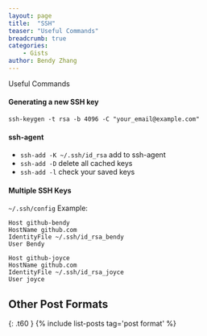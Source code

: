 ```yaml
---
layout: page
title:  "SSH"
teaser: "Useful Commands"
breadcrumb: true
categories:
    - Gists
author: Bendy Zhang
---
```


Useful Commands

#### Generating a new SSH key

`ssh-keygen -t rsa -b 4096 -C "your_email@example.com"`

#### ssh-agent

- `ssh-add -K ~/.ssh/id_rsa`  add to ssh-agent
- `ssh-add -D`  delete all cached keys    
- `ssh-add -l`  check your saved keys

#### Multiple SSH Keys
`~/.ssh/config` Example:
```
Host github-bendy
HostName github.com
IdentityFile ~/.ssh/id_rsa_bendy
User Bendy

Host github-joyce
HostName github.com
IdentityFile ~/.ssh/id_rsa_joyce
User joyce
```

<!--more-->

## Other Post Formats
{: .t60 }
{% include list-posts tag='post format' %}
